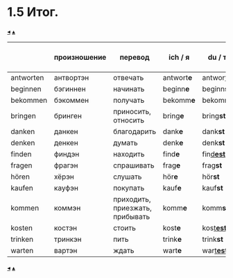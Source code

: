 # 1.5 Итог.

[&#9666;](./01.4_er_sie_es.md) [&#9652;](../../index.md)

| | произношение | перевод | ich / я | du / ты | er, sie, es / он, она, оно |
|-|--------------|---------|---------|---------|----------------------------|
| antworten	| антвортэн | отвечать              | antwort**e** | antwor<u>t<b>est</b></u> | antwor<u>t<b>et</b></u> |                   
| beginnen	| бэгиннен  | начинать              | beginn**e**  | beginn**st**          | beginn**t**          |
| bekommen	| бэкоммен  | получать              | bekomm**e**  | bekomm**st**          | bekomm**t**          |
| bringen	| бринген   | приносить, относить   | bring**e**   | bring**st**           | bring**t**           |
| danken	| данкен    | благодарить           | dank**e**    | dank**st**            | dank**t**            |
| denken	| денкен    | думать                | denk**e**    | denk**st**            | denk**t**            |
| finden	| финдэн    | находить              | find**e**    | fin<u>d<b>est</b></u>    | fin<u>d<b>et</b></u>    |
| fragen	| фрагэн    | спрашивать            | frag**e**    | frag**st**            | frag**t**            |
| hören	    | хёрэн     | слушать               | hör**e**     | hör**st**             | hör**t**             |
| kaufen	| кауфэн    | покупать              | kauf**e**    | kauf**st**            | kauf**t**            |
| kommen	| коммэн    | приходить, приезжать, прибывать | komm**e**    | komm**st**  | komm**t**            |
| kosten	| костэн    | стоить                | kost**e**    | kos<u>t<b>est</b></u>    | kos<u>t<b>et</b></u>    |
| trinken	| тринкэн   | пить                  | trink**e**   | trink**st**           | trink**t**           |
| warten	| вартэн    | ждать                 | wart**e**    | war<u>t<b>est</b></u>    | war<u>t<b>et</b></u>    |

[&#9666;](./01.4_er_sie_es.md) [&#9652;](../../index.md)





